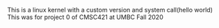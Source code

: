 This is a linux kernel with a custom version and system call(hello world)
This was for project 0 of CMSC421 at UMBC Fall 2020
